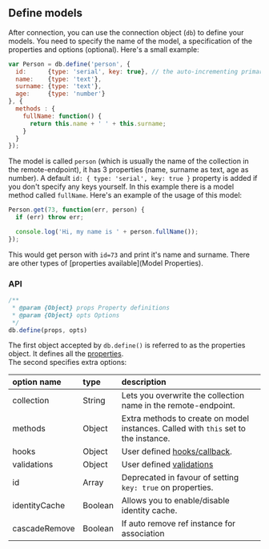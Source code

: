 ## Define models

After connection, you can use the connection object (`db`) to define your models. You need to specify the name of the model, a specification of the properties and options (optional). Here's a small example:

```js
var Person = db.define('person', {
  id:      {type: 'serial', key: true}, // the auto-incrementing primary key
  name:    {type: 'text'},
  surname: {type: 'text'},
  age:     {type: 'number'}
}, {
  methods : {
    fullName: function() {
      return this.name + ' ' + this.surname;
    }
  }
});
```

The model is called `person` (which is usually the name of the collection in the remote-endpoint), it has 3 properties (name, surname as text, age as number). A default `id: { type: 'serial', key: true }` property is added if you don't specify any keys yourself.
In this example there is a model method called `fullName`. Here's an example of the usage of this model:

```js
Person.get(73, function(err, person) {
  if (err) throw err;

  console.log('Hi, my name is ' + person.fullName());
});
```

This would get person with `id=73` and print it's name and surname. There are other types of [properties available](Model Properties).

### API
```js
/**
 * @param {Object} props Property definitions
 * @param {Object} opts Options
 */
db.define(props, opts)
```

The first object accepted by `db.define()` is referred to as the properties object. It defines all the [properties](https://github.com/dresende/node-orm2/wiki/Model-Properties).<br/>
The second specifies extra options:

| option name   | type        | description
|:--------------|:------------|:-----------
|collection     | String      | Lets you overwrite the collection name in the remote-endpoint.
|methods        | Object      | Extra methods to create on model instances. Called with `this` set to the instance.
|hooks          | Object      | User defined [hooks/callback](https://github.com/dresende/node-orm2/wiki/Model-Hooks).
|validations    | Object      | User defined [validations](https://github.com/dresende/node-orm2/wiki/Model-Validations)
|id             | Array       | Deprecated in favour of setting `key: true` on properties.
|identityCache  | Boolean     | Allows you to enable/disable identity cache.
|cascadeRemove  | Boolean     | If auto remove ref instance for association
